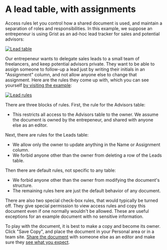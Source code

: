 # A lead table, with assignments

Access rules let you control how a shared document is used, and maintain
a separation of roles and responsibilities.  In this example, we suppose an entrepeneur
is using Grist as an ad-hoc lead tracker for sales and potential advisors:

[![Lead table](/examples/images/2021-03-leads/leads-table.png)](https://public.getgrist.com/3NsoHE2mWtEp/Lead-list/m/fork)

Our entrepeneur wants to delegate sales leads to a small team of freelancers, and 
keep potential advisors private.  They want to be able to assign someone to follow-up
a lead just by writing their initials in an "Assignment" column, and not
allow anyone else to change that assignment.  Here are the rules they come up with,
which you can see yourself [by visiting the example](https://public.getgrist.com/3NsoHE2mWtEp/Lead-list/m/fork/p/acl):

[![Lead rules](/examples/images/2021-03-leads/leads-rules.png)](https://public.getgrist.com/3NsoHE2mWtEp/Lead-list/m/fork/p/acl)

There are three blocks of rules.  First, the rule for the Advisors table:

  * This restricts all access to the Advisors table to the owner.  We assume the
    document is owned by the entrepeneur, and shared with anyone else as an editor.

Next, there are rules for the Leads table:

  * We allow only the owner to update anything in the Name or Assignment column.
  * We forbid anyone other than the owner from deleting a row of the Leads table.
  

Then there are default rules, not specific to any table:

  * We forbid anyone other than the owner from modifying the document's structure.
  * The remaining rules here are just the default behavior of any document.

There are also two special check-box rules, that would typically be
turned off.  They give special permission to view access rules and
copy this document even if one normally wouldn't be allowed.  These
are useful exceptions for an example document with no sensitive
information.

To play with the document, it is best to make a copy and become its owner.
Click "Save Copy", and place the document in your Personal area or in a team site.
[Share the document](../sharing.md) with someone else as an editor and make
sure they [see what you expect](../access-rules.md#view-as-another-user).


